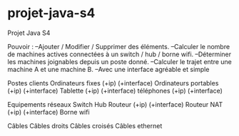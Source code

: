 # projet-java-s4
Projet Java S4 

Pouvoir :
  –Ajouter / Modifier / Supprimer des éléments.
  –Calculer le nombre de machines actives connectées à un switch / hub / borne wifi.
  –Déterminer les machines joignables depuis un poste donné.
  –Calculer le trajet entre une machine A et une machine B.
  –Avec une interface agréable et simple


  Postes clients
    Ordinateurs fixes (+ip) (+interface)
    Ordinateurs portables (+ip) (+interface)
    Tablette (+ip) (+interface)
    téléphones (+ip) (+interface)

  Equipements réseaux
    Switch
    Hub
    Routeur (+ip) (+interface)
    Routeur NAT (+ip) (+interface)
    Borne wifi 

  Câbles
    Câbles droits
    Câbles croisés
    Câbles ethernet
